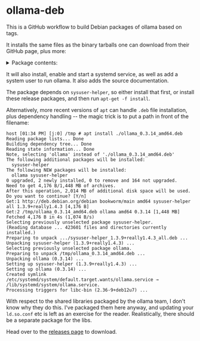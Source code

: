 # ollama-deb

This is a GitHub workflow to build Debian packages of ollama based on tags.

It installs the same files as the binary tarballs one can download from their GitHub page, plus more:

<details>

<summary>Package contents:</summary>

```shell
root@ollama-builder:/tmp# dpkg -L ollama
/.
/lib
/lib/systemd
/lib/systemd/system
/lib/systemd/system/ollama.service
/usr
/usr/bin
/usr/bin/ollama
/usr/lib
/usr/lib/ollama
/usr/lib/ollama/libcublas.so.11.5.1.109
/usr/lib/ollama/libcublas.so.12.4.2.65
/usr/lib/ollama/libcublasLt.so.11.5.1.109
/usr/lib/ollama/libcublasLt.so.12.4.2.65
/usr/lib/ollama/libcudart.so.11.3.109
/usr/lib/ollama/libcudart.so.12.4.99
/usr/share
/usr/share/doc
/usr/share/doc/ollama
/usr/share/doc/ollama/README.Debian
/usr/share/doc/ollama/changelog.gz
/usr/share/doc/ollama/copyright
/usr/share/doc/ollama/docs
/usr/share/doc/ollama/docs/README.md
/usr/share/doc/ollama/docs/api.md.gz
/usr/share/doc/ollama/docs/development.md.gz
/usr/share/doc/ollama/docs/docker.md
/usr/share/doc/ollama/docs/faq.md.gz
/usr/share/doc/ollama/docs/gpu.md.gz
/usr/share/doc/ollama/docs/images
/usr/share/doc/ollama/docs/images/ollama-keys.png
/usr/share/doc/ollama/docs/images/signup.png
/usr/share/doc/ollama/docs/import.md.gz
/usr/share/doc/ollama/docs/linux.md
/usr/share/doc/ollama/docs/modelfile.md.gz
/usr/share/doc/ollama/docs/openai.md.gz
/usr/share/doc/ollama/docs/template.md.gz
/usr/share/doc/ollama/docs/troubleshooting.md.gz
/usr/share/doc/ollama/docs/tutorials
/usr/share/doc/ollama/docs/tutorials/fly-gpu.md
/usr/share/doc/ollama/docs/tutorials/langchainjs.md.gz
/usr/share/doc/ollama/docs/tutorials/langchainpy.md.gz
/usr/share/doc/ollama/docs/tutorials/nvidia-jetson.md
/usr/share/doc/ollama/docs/tutorials.md
/usr/share/doc/ollama/docs/windows.md
/usr/share/doc-base
/usr/share/doc-base/ollama.ollama
/usr/lib/ollama/libcublas.so
/usr/lib/ollama/libcublas.so.11
/usr/lib/ollama/libcublas.so.12
/usr/lib/ollama/libcublasLt.so
/usr/lib/ollama/libcublasLt.so.11
/usr/lib/ollama/libcublasLt.so.12
/usr/lib/ollama/libcudart.so
/usr/lib/ollama/libcudart.so.11.0
/usr/lib/ollama/libcudart.so.12
```
</details>

It will also install, enable and start a systemd service, as well as add a system user to run ollama.  It also adds the
source documentation.

The package depends on `sysuser-helper`, so either install that first, or install these release packages, and then run
`apt-get -f install`.

Alternatively, more recent versions of `apt` can handle `.deb` file installation, plus dependency
handling -- the magic trick is to put a path in front of the filename:

```shell
host [01:34 PM] [j:0] /tmp # apt install ./ollama_0.3.14_amd64.deb
Reading package lists... Done
Building dependency tree... Done
Reading state information... Done
Note, selecting 'ollama' instead of './ollama_0.3.14_amd64.deb'
The following additional packages will be installed:
  sysuser-helper
The following NEW packages will be installed:
  ollama sysuser-helper
0 upgraded, 2 newly installed, 0 to remove and 164 not upgraded.
Need to get 4,176 B/1,448 MB of archives.
After this operation, 2,014 MB of additional disk space will be used.
Do you want to continue? [Y/n]
Get:1 http://deb.debian.org/debian bookworm/main amd64 sysuser-helper all 1.3.9+really1.4.3 [4,176 B]
Get:2 /tmp/ollama_0.3.14_amd64.deb ollama amd64 0.3.14 [1,448 MB]
Fetched 4,176 B in 4s (1,074 B/s)
Selecting previously unselected package sysuser-helper.
(Reading database ... 423601 files and directories currently installed.)
Preparing to unpack .../sysuser-helper_1.3.9+really1.4.3_all.deb ...
Unpacking sysuser-helper (1.3.9+really1.4.3) ...
Selecting previously unselected package ollama.
Preparing to unpack /tmp/ollama_0.3.14_amd64.deb ...
Unpacking ollama (0.3.14) ...
Setting up sysuser-helper (1.3.9+really1.4.3) ...
Setting up ollama (0.3.14) ...
Created symlink /etc/systemd/system/default.target.wants/ollama.service → /lib/systemd/system/ollama.service.
Processing triggers for libc-bin (2.36-9+deb12u7) ...
```
With respect to the shared libraries packaged by the ollama team, I don't know why they do this.  I've packaged them
here anyway, and updating your `ld.so.conf` etc is left as an exercise for the reader.  Realistically, there should be
a separate package for the libs.

Head over to the [releases page](https://github.com/lingfish/ollama-deb/releases) to download.
